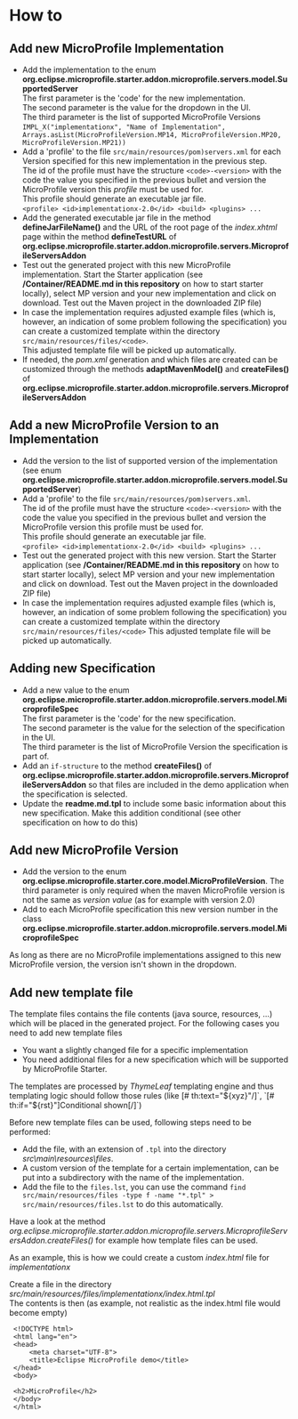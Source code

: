 # How to

## Add new MicroProfile Implementation

* Add the implementation to the enum **org.eclipse.microprofile.starter.addon.microprofile.servers.model.SupportedServer**   
    The first parameter is the 'code' for the new implementation.  
    The second parameter is the value for the dropdown in the UI.  
    The third parameter is the list of supported MicroProfile Versions  
    `IMPL_X("implementationx", "Name of Implementation", Arrays.asList(MicroProfileVersion.MP14, MicroProfileVersion.MP20, MicroProfileVersion.MP21))`
* Add a 'profile' to the file `src/main/resources/pom)servers.xml` for each Version specified for this new implementation in the previous step.   
   The id of the profile must have the structure `<code>-<version>` with the code the value you specified in the previous bullet and version the MicroProfile version this _profile_ must be used for.  
   This profile should generate an executable jar file.  
   `<profile>
      <id>implementationx-2.0</id>
         <build>
            <plugins>
            ...
   `
* Add the generated executable jar file in the method **defineJarFileName()** and the URL of the root page of the _index.xhtml_ page within the method **defineTestURL** of **org.eclipse.microprofile.starter.addon.microprofile.servers.MicroprofileServersAddon**
* Test out the generated project with this new MicroProfile implementation.
    Start the Starter application (see **/Container/README.md in this repository** on how to start starter locally), select MP version and your new implementation and click on download. Test out the Maven project in the downloaded ZIP file) 
* In case the implementation requires adjusted example files (which is, however, an indication of some problem following the specification) you can create a customized template within the directory `src/main/resources/files/<code>`.  
   This adjusted template file will be picked up automatically.
* If needed, the _pom.xml_ generation and which files are created can be customized through the methods **adaptMavenModel()** and **createFiles()** of **org.eclipse.microprofile.starter.addon.microprofile.servers.MicroprofileServersAddon**

## Add a new MicroProfile Version to an Implementation

* Add the version to the list of supported version of the implementation (see enum **org.eclipse.microprofile.starter.addon.microprofile.servers.model.SupportedServer**)   
* Add a 'profile' to the file `src/main/resources/pom)servers.xml`.  
   The id of the profile must have the structure `<code>-<version>` with the code the value you specified in the previous bullet and version the MicroProfile version this profile must be used for.  
   This profile should generate an executable jar file.  
   `<profile>
      <id>implementationx-2.0</id>
         <build>
            <plugins>
            ...
   `
* Test out the generated project with this new version.
   Start the Starter application (see **/Container/README.md in this repository** on how to start starter locally), select MP version and your new implementation and click on download. Test out the Maven project in the downloaded ZIP file)
* In case the implementation requires adjusted example files (which is, however, an indication of some problem following the specification) you can create a customized template within the directory `src/main/resources/files/<code>`
   This adjusted template file will be picked up automatically.

## Adding new Specification

* Add a new value to the enum **org.eclipse.microprofile.starter.addon.microprofile.servers.model.MicroprofileSpec**    
     The first parameter is the 'code' for the new specification.  
     The second parameter is the value for the selection of the specification in the UI.  
     The third parameter is the list of MicroProfile Version the specification is part of.
* Add an `if-structure` to the method **createFiles()** of **org.eclipse.microprofile.starter.addon.microprofile.servers.MicroprofileServersAddon** so that files are included in the demo application when the specification is selected.
* Update the **readme.md.tpl** to include some basic information about this new specification. Make this addition conditional (see other specification on how to do this)

## Add new MicroProfile Version

* Add the version to the enum **org.eclipse.microprofile.starter.core.model.MicroProfileVersion**. The third parameter is only required when the maven MicroProfile version is not the same as _version value_ (as for example with version 2.0)
* Add to each MicroProfile specification this new version number in the class **org.eclipse.microprofile.starter.addon.microprofile.servers.model.MicroprofileSpec**

As long as there are no MicroProfile implementations assigned to this new MicroProfile version, the version isn't shown in the dropdown.

## Add new template file

The template files contains the file contents (java source, resources, ...) which will be placed in the generated project. For the following cases you need to add new template files

- You want a slightly changed file for a specific implementation
- You need additional files for a new specification which will be supported by MicroProfile Starter.

The templates are processed by _ThymeLeaf_ templating engine and thus templating logic should follow those rules (like [# th:text="${xyz}"/]`, `[# th:if="${rst}"]Conditional shown[/]`)

Before new template files can be used, following steps need to be performed:

* Add the file, with an extension of `.tpl` into the directory _src\main\resources\files_.
* A custom version of the template for a certain implementation, can be put into a subdirectory with the name of the implementation.
* Add the file to the `files.lst`, you can use the command `find src/main/resources/files -type f -name "*.tpl" > src/main/resources/files.lst` to do this automatically.

Have a look at the method _org.eclipse.microprofile.starter.addon.microprofile.servers.MicroprofileServersAddon.createFiles()_ for example how template files can be used.

As an example, this is how we could create a custom _index.html_ file for _implementationx_

Create a file in the directory _src/main/resources/files/implementationx/index.html.tpl_  
The contents is then (as example, not realistic as the index.html file would become empty)  
```
 <!DOCTYPE html>
 <html lang="en">
 <head>
     <meta charset="UTF-8">
     <title>Eclipse MicroProfile demo</title>
 </head>
 <body>
 
 <h2>MicroProfile</h2>
 </body>
 </html> 
```

 